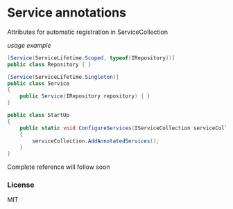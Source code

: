 ﻿# Service annotations

Attributes for automatic registration in ServiceCollection

*usage example*


```c#
[Service(ServiceLifetime.Scoped, typeof(IRepository))]
public class Repository { }

[Service(ServiceLifetime.Singleton)]
public class Service
{
    public Service(IRepository repository) { }
}
```

```c#
public class StartUp
{
    public static void ConfigureServices(IServiceCollection serviceCollection)
    {
        serviceCollection.AddAnnotatedServices();
    }
}
```

Complete reference will follow soon

### License

MIT